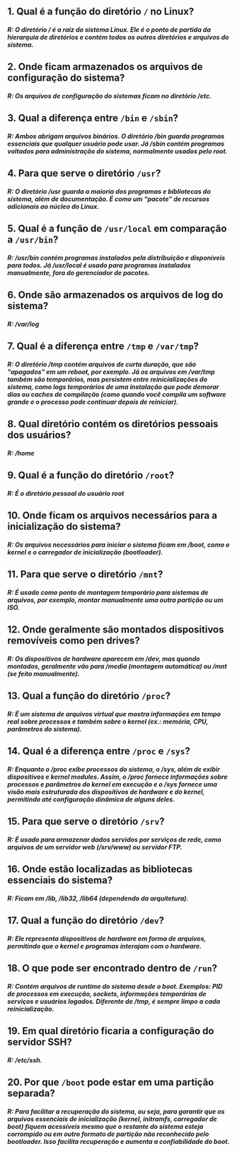 ## 1. Qual é a função do diretório `/` no Linux? ##

#### *R: O diretório / é a raiz do sistema Linux. Ele é o ponto de partida da hierarquia de diretórios e contém todos os outros diretórios e arquivos do sistema.*

## 2. Onde ficam armazenados os arquivos de configuração do sistema?

#### *R: Os arquivos de configuração do sistemas ficam no diretório **/etc**.*

## 3. Qual a diferença entre `/bin` e `/sbin`?

#### *R: Ambos abrigam arquivos binários. O diretório /bin guarda programas essenciais que qualquer usuário pode usar. Já /sbin contém programas voltados para administração do sistema, normalmente usados pelo root.*

## 4. Para que serve o diretório `/usr`?

#### *R: O diretório /usr guarda a maioria dos programas e bibliotecas do sistema, além de documentação. É como um “pacote” de recursos adicionais ao núcleo do Linux.*

## 5. Qual é a função de `/usr/local` em comparação a `/usr/bin`?

#### *R: /usr/bin contém programas instalados pela distribuição e disponíveis para todos. Já /usr/local é usado para programas instalados manualmente, fora do gerenciador de pacotes.*

## 6. Onde são armazenados os arquivos de log do sistema?

#### *R: /var/log*  

## 7. Qual é a diferença entre `/tmp` e `/var/tmp`?

#### *R: O diretório /tmp contém arquivos de curta duração, que são "apagados" em um reboot, por exemplo. Já os arquivos em /var/tmp também são temporários, mas persistem entre reinicializações do sistema, como logs temporários de uma instalação que pode demorar dias ou caches de compilação (como quando você compila um software grande e o processo pode continuar depois de reiniciar).*

## 8. Qual diretório contém os diretórios pessoais dos usuários?

#### *R: /home* 

## 9. Qual é a função do diretório `/root`?

#### *R: É o diretório pessoal do usuário root*

## 10. Onde ficam os arquivos necessários para a inicialização do sistema?

#### *R: Os arquivos necessários para iniciar o sistema ficam em /boot, como o kernel e o carregador de inicialização (bootloader).*

## 11. Para que serve o diretório `/mnt`?

#### *R: É usado como ponto de montagem temporário para sistemas de arquivos, por exemplo, montar manualmente uma outra partição ou um ISO.*  

## 12. Onde geralmente são montados dispositivos removíveis como pen drives?

#### *R: Os dispositivos de hardware aparecem em /dev, mas quando montados, geralmente vão para /media (montagem automática) ou /mnt (se feito manualmente).*

## 13. Qual a função do diretório `/proc`?

#### *R: É um sistema de arquivos virtual que mostra informações em tempo real sobre processos e também sobre o kernel (ex.: memória, CPU, parâmetros do sistema).*

## 14. Qual é a diferença entre `/proc` e `/sys`?

#### *R: Enquanto o /proc exibe processos do sistema, o /sys, além de exibir dispositivos e kernel modules. Assim, o /proc fornece informações sobre processos e parâmetros do kernel em execução e o /sys fornece uma visão mais estruturada dos dispositivos de hardware e do kernel, permitindo até configuração dinâmica de alguns deles.*

## 15. Para que serve o diretório `/srv`?

#### *R: É usado para armazenar dados servidos por serviços de rede, como arquivos de um servidor web (/srv/www) ou servidor FTP.*

## 16. Onde estão localizadas as bibliotecas essenciais do sistema?

#### *R: Ficam em /lib, /lib32, /lib64 (dependendo da arquitetura).*  

## 17. Qual a função do diretório `/dev`?

#### *R: Ele representa dispositivos de hardware em forma de arquivos, permitindo que o kernel e programas interajam com o hardware.*

## 18. O que pode ser encontrado dentro de `/run`?

#### *R: Contém arquivos de runtime do sistema desde o boot. Exemplos: PID de processos em execução, sockets, informações temporárias de serviços e usuários logados. Diferente de /tmp, é sempre limpo a cada reinicialização.*

## 19. Em qual diretório ficaria a configuração do servidor SSH?

#### *R: /etc/ssh.*

## 20. Por que `/boot` pode estar em uma partição separada?

#### *R: Para facilitar a recuperação do sistema, ou seja, para garantir que os arquivos essenciais de inicialização (kernel, initramfs, carregador de boot) fiquem acessíveis mesmo que o restante do sistema esteja corrompido ou em outro formato de partição não reconhecido pelo bootloader. Isso facilita recuperação e aumenta a confiabilidade do boot.*